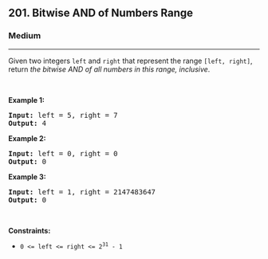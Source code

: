 <h2>201. Bitwise AND of Numbers Range</h2><h3>Medium</h3><hr><div><p>Given two integers <code>left</code> and <code>right</code> that represent the range <code>[left, right]</code>, return <em>the bitwise AND of all numbers in this range, inclusive</em>.</p>

<p>&nbsp;</p>
<p><strong>Example 1:</strong></p>

<pre><strong>Input:</strong> left = 5, right = 7
<strong>Output:</strong> 4
</pre>

<p><strong>Example 2:</strong></p>

<pre><strong>Input:</strong> left = 0, right = 0
<strong>Output:</strong> 0
</pre>

<p><strong>Example 3:</strong></p>

<pre><strong>Input:</strong> left = 1, right = 2147483647
<strong>Output:</strong> 0
</pre>

<p>&nbsp;</p>
<p><strong>Constraints:</strong></p>

<ul data-read-aloud-multi-block="true">
	<li><code>0 &lt;= left &lt;= right &lt;= 2<sup>31</sup> - 1</code></li>
</ul>
</div>